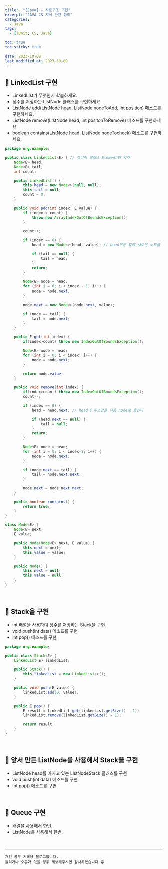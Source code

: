 ```yaml
---
title:  "[Java] ☕ 자료구조 구현"
excerpt: "JAVA CS 지식 관련 정리"
categories:
  - Java
tags:
  - [JUnit, CS, Java]

toc: true
toc_sticky: true
 
date: 2023-10-08
last_modified_at: 2023-10-09
---
```


## 📖 LinkedList 구현  

- LinkedList가 무엇인지 학습하세요.
- 정수를 저장하는 ListNode 클래스를 구현하세요.
- ListNode add(ListNode head, ListNode nodeToAdd, int position) 메소드를 구현하세요.
- ListNode remove(ListNode head, int positonToRemove) 메소드를 구현하세요.
- boolean contains(ListNode head, ListNode nodeTocheck) 메소드를 구현하세요.

```java
package org.example;

public class LinkedList<E> { // 제너릭 클래스 Element의 약자
    Node<E> head;
    Node<E> tail;
    int count;

    public LinkedList() {
        this.head = new Node<>(null, null);
        this.tail = null;
        count = 0;
    }

    public void add(int index, E value) {
        if (index > count) {
            throw new ArrayIndexOutOfBoundsException();
        }

        count++;

        if (index == 0) {
            head = new Node<>(head, value); // head부분 앞에 새로운 노드를 만들고 해드의 주소값을 옮긴다

            if (tail == null) {
                tail = head;
            }
            return;
        }

        Node<E> node = head;
        for (int i = 0; i < index - 1; i++) {
            node = node.next;
        }

        node.next = new Node<>(node.next, value);

        if (node == tail) {
            tail = node.next;
        }
    }

    public E get(int index) {
        if(index>count) throw new IndexOutOfBoundsException();

        Node<E> node = head;
        for (int i = 0; i < index; i++) {
            node = node.next;
        }

        return node.value;
    }

    public void remove(int index) {
        if(index>count) throw new IndexOutOfBoundsException();
        count--;

        if (index == 0) {
            head = head.next; // head의 주소값을 다음 node로 옮긴다

            if (head.next == null) {
                tail = null;
            }
            return;
        }

        Node<E> node = head;
        for (int i = 0; i < index-1; i++) {
            node = node.next;
        }

        if (node.next == tail) {
            tail = node.next.next;
        }

        node.next = node.next.next;
    }

    public boolean contains() {
        return true;
    }
}

class Node<E> {
    Node<E> next;
    E value;

    public Node(Node<E> next, E value) {
        this.next = next;
        this.value = value;
    }

    public Node() {
        this.next = null;
        this.value = null;
    }
}
```


<br>

## 📖 Stack을 구현  

- int 배열을 사용하여 정수를 저장하는 Stack을 구현
- void push(int data) 메소드를 구현
- int pop() 메소드를 구현

```java
package org.example;

public class Stack<E> {
    LinkedList<E> linkedList;

    public Stack() {
        this.linkedList = new LinkedList<>();
    }

    public void push(E value) {
        linkedList.add(0, value);
    }

    public E pop() {
        E result = linkedList.get(linkedList.getSize() - 1);
        linkedList.remove(linkedList.getSize() - 1);

        return result;
    }
}
```

<br>

## 📖 앞서 만든 ListNode를 사용해서 Stack을 구현

- ListNode head를 가지고 있는 ListNodeStack 클래스를 구현
- void push(int data) 메소드를 구현
- int pop() 메소드를 구현 



<br>

## 📖 Queue 구현  

- 배열을 사용해서 한번.
- ListNode를 사용해서 한번.

<br>

***
    개인 공부 기록용 블로그입니다.
    틀리거나 오류가 있을 경우 제보해주시면 감사하겠습니다.😁